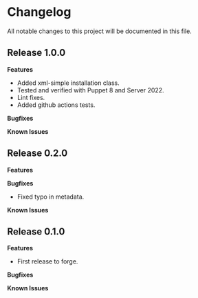 # Changelog

All notable changes to this project will be documented in this file.

## Release 1.0.0

**Features**

- Added xml-simple installation class.
- Tested and verified with Puppet 8 and Server 2022.
- Lint fixes.
- Added github actions tests.

**Bugfixes**

**Known Issues**

## Release 0.2.0

**Features**

**Bugfixes**

- Fixed typo in metadata. 

**Known Issues**

## Release 0.1.0

**Features**

- First release to forge.

**Bugfixes**

**Known Issues**
